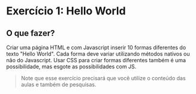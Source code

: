 # Exercício 1: Hello World

## O que fazer?
Criar uma página HTML e com Javascript inserir 10 formas diferentes
do texto "Hello World". Cada forma deve variar utilizando métodos 
nativos ou não do Javascript. Usar CSS para criar formas diferentes 
também é uma possibilidade, mas esgote as possibilidades com JS.

>Note que esse exercício precisará 
>que você utilize o conteúdo das 
>aulas e também de pesquisas.
